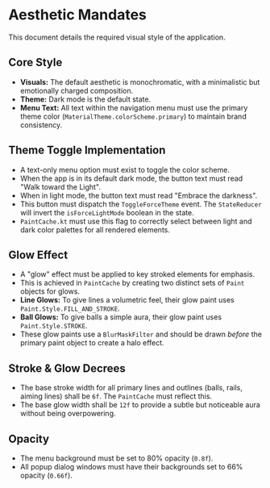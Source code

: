 # Aesthetic Mandates

This document details the required visual style of the application.
## Core Style
* **Visuals:** The default aesthetic is monochromatic, with a minimalistic but emotionally charged composition.
* **Theme:** Dark mode is the default state.
* **Menu Text:** All text within the navigation menu must use the primary theme color (`MaterialTheme.colorScheme.primary`) to maintain brand consistency.
## Theme Toggle Implementation
* A text-only menu option must exist to toggle the color scheme.
* When the app is in its default dark mode, the button text must read "Walk toward the Light".
* When in light mode, the button text must read "Embrace the darkness".
* This button must dispatch the `ToggleForceTheme` event. The `StateReducer` will invert the `isForceLightMode` boolean in the state.
* `PaintCache.kt` must use this flag to correctly select between light and dark color palettes for all rendered elements.
## Glow Effect
* A "glow" effect must be applied to key stroked elements for emphasis.
* This is achieved in `PaintCache` by creating two distinct sets of `Paint` objects for glows.
* **Line Glows:** To give lines a volumetric feel, their glow paint uses `Paint.Style.FILL_AND_STROKE`.
* **Ball Glows:** To give balls a simple aura, their glow paint uses `Paint.Style.STROKE`.
* These glow paints use a `BlurMaskFilter` and should be drawn *before* the primary paint object to create a halo effect.
## Stroke & Glow Decrees
* The base stroke width for all primary lines and outlines (balls, rails, aiming lines) shall be `6f`. The `PaintCache` must reflect this.
* The base glow width shall be `12f` to provide a subtle but noticeable aura without being overpowering.
## Opacity
* The menu background must be set to 80% opacity (`0.8f`).
* All popup dialog windows must have their backgrounds set to 66% opacity (`0.66f`).